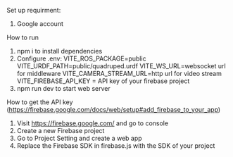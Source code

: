 Set up requirment:
1. Google account

How to run
1. npm i to install dependencies
2. Configure .env:
    VITE_ROS_PACKAGE=public
    VITE_URDF_PATH=public/quadruped.urdf
    VITE_WS_URL=websocket url for middleware
    VITE_CAMERA_STREAM_URL=http url for video stream
    VITE_FIREBASE_API_KEY = API key of your firebase project
3. npm run dev to start web server

How to get the API key 
(https://firebase.google.com/docs/web/setup#add_firebase_to_your_app)
1. Visit https://firebase.google.com/ and go to console
2. Create a new Firebase project
3. Go to Project Setting and create a web app
4. Replace the Firebase SDK in firebase.js with the SDK of your project
